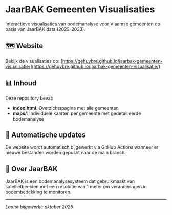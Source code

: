 # JaarBAK Gemeenten Visualisaties

Interactieve visualisaties van bodemanalyse voor Vlaamse gemeenten op basis van JaarBAK data (2022-2023).

## 🗺️ Website

Bekijk de visualisaties op: [https://gehuybre.github.io/jaarbak-gemeenten-visualisatie/](https://gehuybre.github.io/jaarbak-gemeenten-visualisatie/)

## 📊 Inhoud

Deze repository bevat:
- **index.html**: Overzichtspagina met alle gemeenten
- **maps/**: Individuele kaarten per gemeente met gedetailleerde bodemanalyse

## 🔄 Automatische updates

De website wordt automatisch bijgewerkt via GitHub Actions wanneer er nieuwe bestanden worden gepusht naar de main branch.

## 📝 Over JaarBAK

JaarBAK is een bodemanalysesysteem dat gebruikmaakt van satellietbeelden met een resolutie van 1 meter om veranderingen in bodembedekking te monitoren.

---

*Laatst bijgewerkt: oktober 2025*
